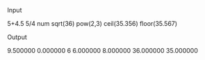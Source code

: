 Input 

5+4.5
5/4
num
sqrt(36)
pow(2,3)
ceil(35.356)
floor(35.567)

Output

9.500000
0.000000
6
6.000000
8.000000
36.000000
35.000000